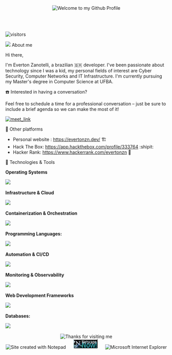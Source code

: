 <!-- "Hero" Header -->
<div align="center">
  <img src="https://github.com/BrunnerLivio/brunnerlivio/blob/master/images/welcome.png?raw=true" style="max-width: 100%;" alt="Welcome to my Github Profile" />
  <br />
  <br />
  <br />
  <br />

</div>

![visitors](https://visitor-badge.laobi.icu/badge?page_id=evertonzanotelli.evertonzanotelli) 

<img src="https://media.giphy.com/media/WUlplcMpOCEmTGBtBW/giphy.gif" width="30">  About me

Hi there,

I'm Everton Zanotelli, a brazilian :brazil: developer. I've been passionate about technology since I was a kid, my personal fields of interest are Cyber Security, Computer Networks and IT Infrastructure. I'm currently pursuing my Master's degree in Computer Science at UFBA.



:phone: Interested in having a conversation?

Feel free to schedule a time for a professional conversation – just be sure to include a brief agenda so we can make the most of it!

<a href="https://calendly.com/evertonzn/30min" target="_blank"><img width="498" alt="meet_link" src="https://user-images.githubusercontent.com/15426564/144297439-f530f383-e73e-41e0-9914-a9b7d3f432e5.png"></a>


:twisted_rightwards_arrows: Other platforms

- Personal website : https://evertonzn.dev/ :building_construction:
- Hack The Box: https://app.hackthebox.com/profile/333764 :shipit:
- Hacker Rank: https://www.hackerrank.com/evertonzn :abacus:


🔧 Technologies & Tools

**Operating Systems**

<p align="left">
  <a href="https://skillicons.dev">
    <img src="https://skillicons.dev/icons?i=debian,linux,redhat,ubuntu,windows" />
  </a>
</p>

**Infrastructure & Cloud**

<p align="left">
  <a href="https://skillicons.dev">
    <img src="https://skillicons.dev/icons?i=terraform,gcp,azure,ansible" />
  </a>
</p>

**Containerization & Orchestration**

<p align="left">
  <a href="https://skillicons.dev">
    <img src="https://skillicons.dev/icons?i=docker,kubernetes" />
  </a>
</p>

**Programming Languages:**

<p align="left">
  <a href="https://skillicons.dev">
    <img src="https://skillicons.dev/icons?i=rust,py,c,bash,pearl" />
  </a>
</p>

**Automation & CI/CD**

<p align="left">
  <a href="https://skillicons.dev">
    <img src="https://skillicons.dev/icons?i=jenkins,gitlab,git" />
  </a>
</p>

**Monitoring & Observability**

<p align="left">
  <a href="https://skillicons.dev">
    <img src="https://skillicons.dev/icons?i=prometheus,grafana,elasticsearch" />
  </a>
</p>

**Web Development Frameworks**

<p align="left">
  <a href="https://skillicons.dev">
    <img src="https://skillicons.dev/icons?i=wordpress,flask,django,nginx" />
  </a>
</p>

**Databases:**
<p align="left">
  <a href="https://skillicons.dev">
    <img src="https://skillicons.dev/icons?i=mysql,redis,sqlite,postgres" />
  </a>
</p>


<!-- Footer -->

<div align="center">

<img height="120" alt="Thanks for visiting me" width="100%" src="https://raw.githubusercontent.com/BrunnerLivio/brunnerlivio/master/images/marquee.svg" />
<br />
<img src="https://raw.githubusercontent.com/BrunnerLivio/brunnerlivio/master/images/notepad.gif" alt="Site created with Notepad" height="30" />
<!-- "margin-right: whatever;" -->
<span>&nbsp;&nbsp;&nbsp;&nbsp;</span>  
<img src="https://github.com/EvertonZanotelli/EvertonZanotelli/blob/main/netscape.gif" alt="Netscape Navegator" height="30" />
<span>&nbsp;&nbsp;&nbsp;&nbsp;</span>  
<img src="https://raw.githubusercontent.com/BrunnerLivio/brunnerlivio/master/images/noframes.gif" alt="Microsoft Internet Explorer" />
